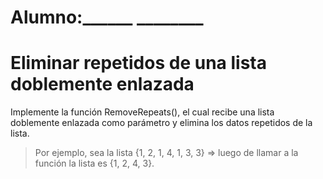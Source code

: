 # Alumno:______ ________

# Eliminar repetidos de una lista doblemente enlazada

Implemente la función RemoveRepeats(), el cual recibe una lista doblemente enlazada como parámetro y elimina los datos repetidos de la lista. 

> Por ejemplo, sea la lista {1, 2, 1, 4, 1, 3, 3} => luego de llamar a la función la lista es {1, 2, 4, 3}.


